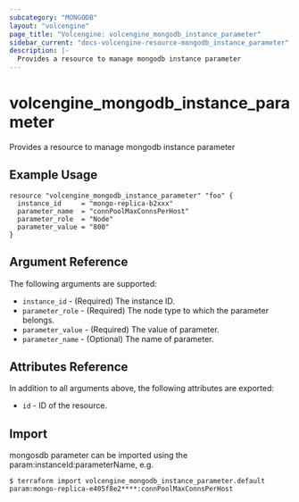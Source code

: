 ```yaml
---
subcategory: "MONGODB"
layout: "volcengine"
page_title: "Volcengine: volcengine_mongodb_instance_parameter"
sidebar_current: "docs-volcengine-resource-mongodb_instance_parameter"
description: |-
  Provides a resource to manage mongodb instance parameter
---
```

# volcengine_mongodb_instance_parameter
Provides a resource to manage mongodb instance parameter
## Example Usage
```hcl
resource "volcengine_mongodb_instance_parameter" "foo" {
  instance_id     = "mongo-replica-b2xxx"
  parameter_name  = "connPoolMaxConnsPerHost"
  parameter_role  = "Node"
  parameter_value = "800"
}
```
## Argument Reference
The following arguments are supported:
* `instance_id` - (Required) The instance ID.
* `parameter_role` - (Required) The node type to which the parameter belongs.
* `parameter_value` - (Required) The value of parameter.
* `parameter_name` - (Optional) The name of parameter.

## Attributes Reference
In addition to all arguments above, the following attributes are exported:
* `id` - ID of the resource.



## Import
mongosdb parameter can be imported using the param:instanceId:parameterName, e.g.
```
$ terraform import volcengine_mongodb_instance_parameter.default param:mongo-replica-e405f8e2****:connPoolMaxConnsPerHost
```

